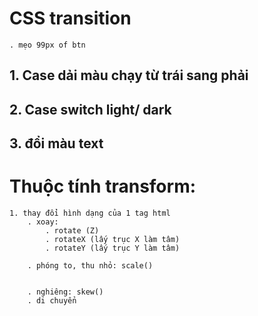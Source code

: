 # CSS transition

    . mẹo 99px of btn

## 1. Case dải màu chạy từ trái sang phải

## 2. Case switch light/ dark

## 3. đổi màu text

# Thuộc tính transform:

    1. thay đổi hình dạng của 1 tag html
        . xoay:
            . rotate (Z)
            . rotateX (lấy trục X làm tâm)
            . rotateY (lấy trục Y làm tâm)

        . phóng to, thu nhỏ: scale()


        . nghiêng: skew()
        . di chuyển
